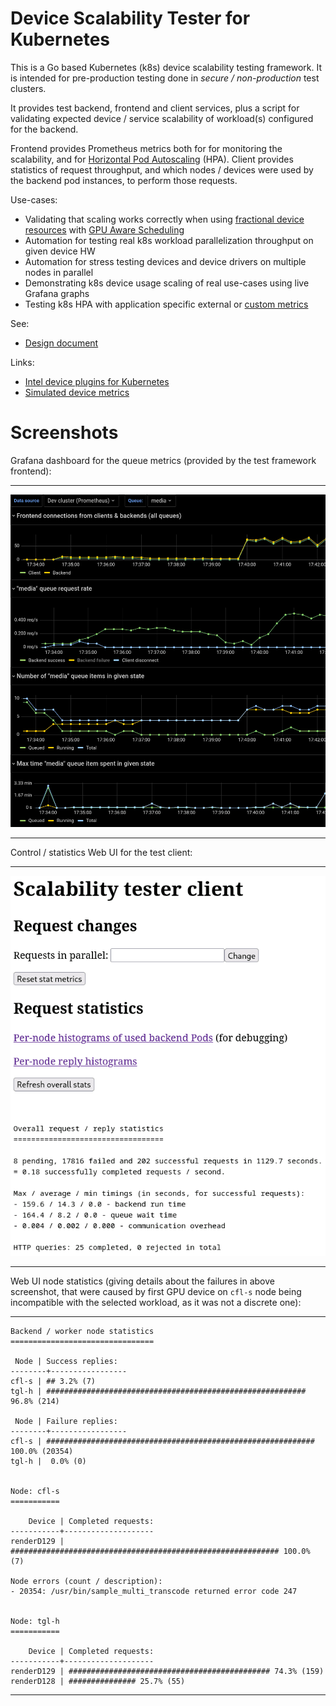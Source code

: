 
Device Scalability Tester for Kubernetes
========================================

This is a Go based Kubernetes (k8s) device scalability testing
framework. It is intended for pre-production testing done in *secure /
non-production* test clusters.

It provides test backend, frontend and client services, plus a script
for validating expected device / service scalability of workload(s)
configured for the backend.

Frontend provides Prometheus metrics both for for monitoring the scalability, and for
[Horizontal Pod Autoscaling](https://kubernetes.io/docs/tasks/run-application/horizontal-pod-autoscale/)
(HPA). Client provides statistics of request throughput, and which nodes / devices
were used by the backend pod instances, to perform those requests.

Use-cases:
* Validating that scaling works correctly when using
  [fractional device resources](https://github.com/intel/intel-device-plugins-for-kubernetes/tree/main/cmd/gpu_plugin#fractional-resources)
  with
  [GPU Aware Scheduling](https://github.com/intel/platform-aware-scheduling/tree/master/gpu-aware-scheduling)
* Automation for testing real k8s workload parallelization throughput on given device HW
* Automation for stress testing devices and device drivers on multiple nodes in parallel
* Demonstrating k8s device usage scaling of real use-cases using live Grafana graphs
* Testing k8s HPA with application specific external or
  [custom metrics](https://kubernetes.io/docs/tasks/run-application/horizontal-pod-autoscale/#scaling-on-custom-metrics)

See:
* [Design document](docs/README.md)

Links:
* [Intel device plugins for Kubernetes](https://github.com/intel/intel-device-plugins-for-kubernetes/)
* [Simulated device metrics](https://github.com/intel/fakedev-exporter/)


Screenshots
===========

Grafana dashboard for the queue metrics (provided by the test framework frontend):
***
![Queue metrics Grafana dashboard](docs/grafana-dashboard.png)
***

Control / statistics Web UI for the test client:
***
![Client Web UI](docs/client-web-ui.png)
***

Web UI node statistics (giving details about the failures in above
screenshot, that were caused by first GPU device on `cfl-s` node being
incompatible with the selected workload, as it was not a discrete one):
***
```
Backend / worker node statistics
================================

 Node | Success replies:
--------+-----------------
cfl-s | ## 3.2% (7)
tgl-h | ########################################################## 96.8% (214)

 Node | Failure replies:
--------+-----------------
cfl-s | ############################################################ 100.0% (20354)
tgl-h |  0.0% (0)


Node: cfl-s
===========

    Device | Completed requests:
-----------+--------------------
renderD129 | ############################################################ 100.0% (7)

Node errors (count / description):
- 20354: /usr/bin/sample_multi_transcode returned error code 247


Node: tgl-h
===========

    Device | Completed requests:
-----------+--------------------
renderD129 | ############################################# 74.3% (159)
renderD128 | ############### 25.7% (55)
```
***
